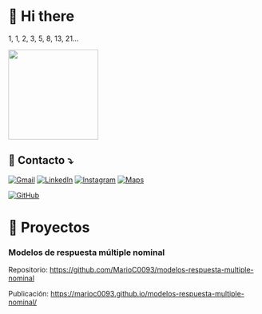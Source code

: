 # 👋 Hi there

1, 1, 2, 3, 5, 8, 13, 21...

<a align='left' href="https://github.com/MarioC0093" title="Perfil de Mario">
  <img height="180em" src="https://github-readme-stats.vercel.app/api?username=MarioC0093&theme=dracula&show_icons=true" />
</a>

## 💌 Contacto ⤵️

<p align="left">
  <a href="#" title="mmario.ccamacho@gmail.com">
  <img src="https://img.shields.io/badge/-Gmail-FF0000?style=flat-square&labelColor=FF0000&logo=gmail&logoColor=white&link=LINK-DO-SEU-GMAIL" alt="Gmail"/></a>
  <a href="https://linkedin.com/in/mario-camacho-b98462ab" title="LinkedIn">
  <img src="https://img.shields.io/badge/-Linkedin-0e76a8?style=flat-square&logo=Linkedin&logoColor=white&link=LINK-DO-SEU-LINKEDIN" alt="LinkedIn"/></a>
  <a href="https://www.instagram.com/marius0093/" title="Instagram">
  <img src="https://img.shields.io/badge/-Instagram-DF0174?style=flat-square&labelColor=DF0174&logo=instagram&logoColor=white&link=LINK-DO-SEU-INSTAGRAM" alt="Instagram"/></a>
  <a href="https://www.google.com/maps/@-3.70281250,40.45456250/" title="Google Maps">
  <img src="https://img.shields.io/badge/-Google Maps-brightgreen?style=flat-square&labelColor=white&logo=googlemaps&labelColor=white" alt="Maps"/></a>
</p>

[![GitHub](https://img.shields.io/github/followers/MarioC0093?label=follow&style=social)](https://github.com/MarioC0093)

# 📢 Proyectos

### Modelos de respuesta múltiple nominal
Repositorio: https://github.com/MarioC0093/modelos-respuesta-multiple-nominal

Publicación: https://marioc0093.github.io/modelos-respuesta-multiple-nominal/
